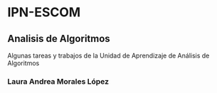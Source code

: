# IPN-ESCOM
## Analisis de Algoritmos
Algunas tareas y trabajos de la Unidad de Aprendizaje de Análisis de Algoritmos
### Laura Andrea Morales López 
